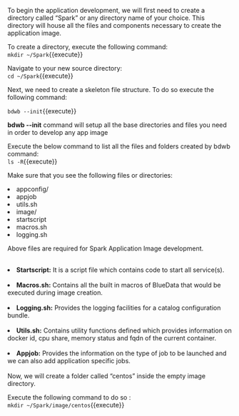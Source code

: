 To begin the application development, we will first need to create a directory called “Spark” or any directory name of your choice. This directory will house all the files and components necessary to create the application image. 

To create a directory, execute the following command:<br>
`mkdir ~/Spark`{{execute}}<br>

Navigate to your new source directory:<br>
`cd ~/Spark`{{execute}}<br>

Next, we need to create a skeleton file structure. To do so execute the following command:

`bdwb --init`{{execute}}

 <b>bdwb --init</b> command will setup all the base directories and files you need in order to develop any app image

 Execute the below command to list all the files and folders created by bdwb command:<br>
`ls -R`{{execute}}

Make sure that you see the following files or directories:
<li>appconfig/</li>
<li>appjob</li>
<li>utils.sh</li>
<li>image/</li>
<li>startscript</li>
<li>macros.sh</li>
<li>logging.sh</li>


Above files are required for Spark Application Image development.<br>
<br>
<b><li>Startscript:</b> It is a script file which contains code to start all service(s). 
<br>
<br><b><li>Macros.sh:</b> Contains all the built in macros of BlueData that would be executed during image creation.
<br>
<br><b><li>Logging.sh:</b> Provides the logging facilities for a catalog configuration bundle. 
<br>
<br><b><li>Utils.sh:</b> Contains utility functions defined which provides information on docker id, cpu share, memory status and fqdn of the current container.<br>
<br><b><li>Appjob:</b> Provides the information on the type of job to be launched and we can also add application specific jobs.<br>
<br>Now, we will create a folder called “centos” inside the empty image directory. 

Execute the following command to do so :
<br>`mkdir ~/Spark/image/centos`{{execute}}
